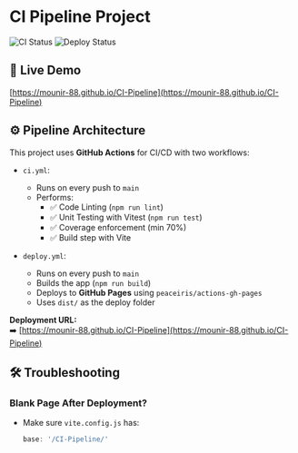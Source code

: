 # CI Pipeline Project

![CI Status](https://github.com/mounir-88/CI-Pipeline/actions/workflows/ci.yml/badge.svg)
![Deploy Status](https://github.com/mounir-88/CI-Pipeline/actions/workflows/deploy.yml/badge.svg)

## 🚀 Live Demo
[https://mounir-88.github.io/CI-Pipeline](https://mounir-88.github.io/CI-Pipeline)



## ⚙️ Pipeline Architecture

This project uses **GitHub Actions** for CI/CD with two workflows:

- `ci.yml`:
  - Runs on every push to `main`
  - Performs:
    - ✅ Code Linting (`npm run lint`)
    - ✅ Unit Testing with Vitest (`npm run test`)
    - ✅ Coverage enforcement (min 70%)
    - ✅ Build step with Vite

- `deploy.yml`:
  - Runs on every push to `main`
  - Builds the app (`npm run build`)
  - Deploys to **GitHub Pages** using `peaceiris/actions-gh-pages`
  - Uses `dist/` as the deploy folder

**Deployment URL:**  
➡️ [https://mounir-88.github.io/CI-Pipeline](https://mounir-88.github.io/CI-Pipeline)

## 🛠 Troubleshooting

### Blank Page After Deployment?
- Make sure `vite.config.js` has:  
  ```js
  base: '/CI-Pipeline/'


